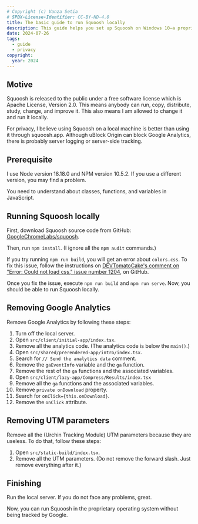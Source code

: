```yaml
---
# Copyright (c) Vanza Setia
# SPDX-License-Identifier: CC-BY-ND-4.0
title: The basic guide to run Squoosh locally
description: This guide helps you set up Squoosh on Windows 10—a proprietary operating system with lots of malicious functionalities—and remove Google Analytics.
date: 2024-07-26
tags:
  - guide
  - privacy
copyright:
  year: 2024
---
```


## Motive

Squoosh is released to the public under a free software license which is Apache License, Version 2.0. This means anybody can run, copy, distribute, study, change, and improve it. This also means I am allowed to change it and run it locally.

For privacy, I believe using Squoosh on a local machine is better than using it through squoosh.app. Although uBlock Origin can block Google Analytics, there is probably server logging or server-side tracking.

## Prerequisite

I use Node version 18.18.0 and NPM version 10.5.2. If you use a different version, you may find a problem.

You need to understand about classes, functions, and variables in JavaScript.

## Running Squoosh locally

First, download Squoosh source code from GitHub: [GoogleChromeLabs/squoosh](https://github.com/GoogleChromeLabs/squoosh).

Then, run `npm install`. (I ignore all the `npm audit` commands.)

If you try running `npm run build`, you will get an error about `colors.css`. To fix this issue, follow the instructions on [DEVTomatoCake's comment on "Error: Could not load css," issue number 1204](https://github.com/GoogleChromeLabs/squoosh/issues/1204#issuecomment-1892756576), on GitHub.

Once you fix the issue, execute `npm run build` and `npm run serve`. Now, you should be able to run Squoosh locally.

## Removing Google Analytics

Remove Google Analytics by following these steps:

1. Turn off the local server.
1. Open `src/client/initial-app/index.tsx`.
1. Remove all the analytics code. (The analytics code is below the `main()`.)
1. Open `src/shared/prerendered-app/intro/index.tsx`.
1. Search for `// Send the analytics data` comment.
1. Remove the `gaEventInfo` variable and the `ga` function.
1. Remove the rest of the `ga` functions and the associated variables.
1. Open `src/client/lazy-app/Compress/Results/index.tsx`
1. Remove all the `ga` functions and the associated variables.
1. Remove `private onDownload` property.
1. Search for `onClick={this.onDownload}`.
1. Remove the `onClick` attribute.

## Removing UTM parameters

Remove all the (Urchin Tracking Module) UTM parameters because they are useless. To do that, follow these steps:

1. Open `src/static-build/index.tsx`.
1. Remove all the UTM parameters. (Do not remove the forward slash. Just remove everything after it.)

## Finishing

Run the local server. If you do not face any problems, great.

Now, you can run Squoosh in the proprietary operating system without being tracked by Google.
